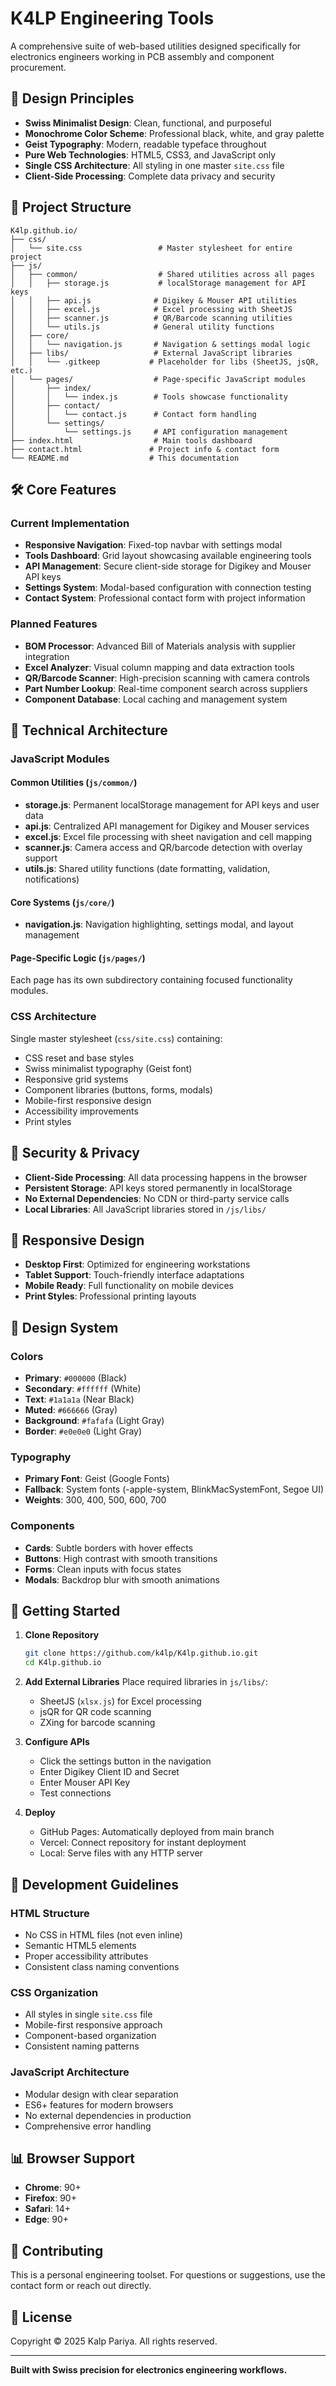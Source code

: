 # K4LP Engineering Tools

A comprehensive suite of web-based utilities designed specifically for electronics engineers working in PCB assembly and component procurement.

## 🎯 Design Principles

- **Swiss Minimalist Design**: Clean, functional, and purposeful
- **Monochrome Color Scheme**: Professional black, white, and gray palette
- **Geist Typography**: Modern, readable typeface throughout
- **Pure Web Technologies**: HTML5, CSS3, and JavaScript only
- **Single CSS Architecture**: All styling in one master `site.css` file
- **Client-Side Processing**: Complete data privacy and security

## 📁 Project Structure

```
K4lp.github.io/
├── css/
│   └── site.css                 # Master stylesheet for entire project
├── js/
│   ├── common/                  # Shared utilities across all pages
│   │   ├── storage.js           # localStorage management for API keys
│   │   ├── api.js              # Digikey & Mouser API utilities
│   │   ├── excel.js            # Excel processing with SheetJS
│   │   ├── scanner.js          # QR/Barcode scanning utilities
│   │   └── utils.js            # General utility functions
│   ├── core/
│   │   └── navigation.js       # Navigation & settings modal logic
│   ├── libs/                   # External JavaScript libraries
│   │   └── .gitkeep           # Placeholder for libs (SheetJS, jsQR, etc.)
│   └── pages/                  # Page-specific JavaScript modules
│       ├── index/
│       │   └── index.js        # Tools showcase functionality
│       ├── contact/
│       │   └── contact.js      # Contact form handling
│       └── settings/
│           └── settings.js     # API configuration management
├── index.html                  # Main tools dashboard
├── contact.html               # Project info & contact form
└── README.md                  # This documentation
```

## 🛠️ Core Features

### Current Implementation
- **Responsive Navigation**: Fixed-top navbar with settings modal
- **Tools Dashboard**: Grid layout showcasing available engineering tools
- **API Management**: Secure client-side storage for Digikey and Mouser API keys
- **Settings System**: Modal-based configuration with connection testing
- **Contact System**: Professional contact form with project information

### Planned Features
- **BOM Processor**: Advanced Bill of Materials analysis with supplier integration
- **Excel Analyzer**: Visual column mapping and data extraction tools
- **QR/Barcode Scanner**: High-precision scanning with camera controls
- **Part Number Lookup**: Real-time component search across suppliers
- **Component Database**: Local caching and management system

## 🔧 Technical Architecture

### JavaScript Modules

#### Common Utilities (`js/common/`)
- **storage.js**: Permanent localStorage management for API keys and user data
- **api.js**: Centralized API management for Digikey and Mouser services
- **excel.js**: Excel file processing with sheet navigation and cell mapping
- **scanner.js**: Camera access and QR/barcode detection with overlay support
- **utils.js**: Shared utility functions (date formatting, validation, notifications)

#### Core Systems (`js/core/`)
- **navigation.js**: Navigation highlighting, settings modal, and layout management

#### Page-Specific Logic (`js/pages/`)
Each page has its own subdirectory containing focused functionality modules.

### CSS Architecture
Single master stylesheet (`css/site.css`) containing:
- CSS reset and base styles
- Swiss minimalist typography (Geist font)
- Responsive grid systems
- Component libraries (buttons, forms, modals)
- Mobile-first responsive design
- Accessibility improvements
- Print styles

## 🔐 Security & Privacy

- **Client-Side Processing**: All data processing happens in the browser
- **Persistent Storage**: API keys stored permanently in localStorage
- **No External Dependencies**: No CDN or third-party service calls
- **Local Libraries**: All JavaScript libraries stored in `/js/libs/`

## 📱 Responsive Design

- **Desktop First**: Optimized for engineering workstations
- **Tablet Support**: Touch-friendly interface adaptations
- **Mobile Ready**: Full functionality on mobile devices
- **Print Styles**: Professional printing layouts

## 🎨 Design System

### Colors
- **Primary**: `#000000` (Black)
- **Secondary**: `#ffffff` (White)
- **Text**: `#1a1a1a` (Near Black)
- **Muted**: `#666666` (Gray)
- **Background**: `#fafafa` (Light Gray)
- **Border**: `#e0e0e0` (Light Gray)

### Typography
- **Primary Font**: Geist (Google Fonts)
- **Fallback**: System fonts (-apple-system, BlinkMacSystemFont, Segoe UI)
- **Weights**: 300, 400, 500, 600, 700

### Components
- **Cards**: Subtle borders with hover effects
- **Buttons**: High contrast with smooth transitions
- **Forms**: Clean inputs with focus states
- **Modals**: Backdrop blur with smooth animations

## 🚀 Getting Started

1. **Clone Repository**
   ```bash
   git clone https://github.com/k4lp/K4lp.github.io.git
   cd K4lp.github.io
   ```

2. **Add External Libraries**
   Place required libraries in `js/libs/`:
   - SheetJS (`xlsx.js`) for Excel processing
   - jsQR for QR code scanning
   - ZXing for barcode scanning

3. **Configure APIs**
   - Click the settings button in the navigation
   - Enter Digikey Client ID and Secret
   - Enter Mouser API Key
   - Test connections

4. **Deploy**
   - GitHub Pages: Automatically deployed from main branch
   - Vercel: Connect repository for instant deployment
   - Local: Serve files with any HTTP server

## 🧪 Development Guidelines

### HTML Structure
- No CSS in HTML files (not even inline)
- Semantic HTML5 elements
- Proper accessibility attributes
- Consistent class naming conventions

### CSS Organization
- All styles in single `site.css` file
- Mobile-first responsive approach
- Component-based organization
- Consistent naming patterns

### JavaScript Architecture
- Modular design with clear separation
- ES6+ features for modern browsers
- No external dependencies in production
- Comprehensive error handling

## 📊 Browser Support

- **Chrome**: 90+
- **Firefox**: 90+
- **Safari**: 14+
- **Edge**: 90+

## 🤝 Contributing

This is a personal engineering toolset. For questions or suggestions, use the contact form or reach out directly.

## 📄 License

Copyright © 2025 Kalp Pariya. All rights reserved.

---

**Built with Swiss precision for electronics engineering workflows.**

